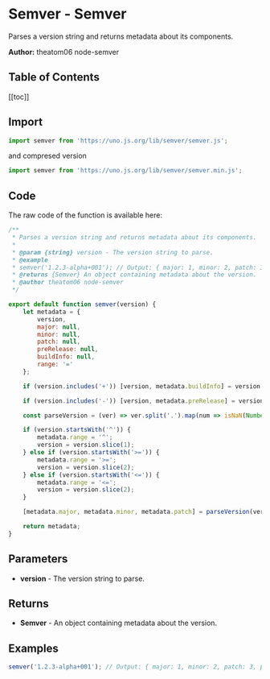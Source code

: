 # Semver - Semver
Parses a version string and returns metadata about its components.

**Author:** theatom06 node-semver

## Table of Contents
[[toc]]

## Import 

```js
import semver from 'https://uno.js.org/lib/semver/semver.js';
```
and compresed version
```js
import semver from 'https://uno.js.org/lib/semver/semver.min.js';
```

## Code
The raw code of the function is available here:
```js
/**
 * Parses a version string and returns metadata about its components.
 *
 * @param {string} version - The version string to parse.
 * @example
 * semver('1.2.3-alpha+001'); // Output: { major: 1, minor: 2, patch: 3, preRelease: 'alpha', buildInfo: '001' }
 * @returns {Semver} An object containing metadata about the version.
 * @author theatom06 node-semver
 */

export default function semver(version) {
    let metadata = {
        version,
        major: null,
        minor: null,
        patch: null,
        preRelease: null,
        buildInfo: null,
        range: '='
    };

    if (version.includes('+')) [version, metadata.buildInfo] = version.split('+');

    if (version.includes('-')) [version, metadata.preRelease] = version.split('-');

    const parseVersion = (ver) => ver.split('.').map(num => isNaN(Number(num)) ? null : Number(num));

    if (version.startsWith('^')) {
        metadata.range = '^';
        version = version.slice(1);
    } else if (version.startsWith('>=')) {
        metadata.range = '>=';
        version = version.slice(2);
    } else if (version.startsWith('<=')) {
        metadata.range = '<=';
        version = version.slice(2);
    }

    [metadata.major, metadata.minor, metadata.patch] = parseVersion(version);

    return metadata;
}
```

## Parameters
* **version** - The version string to parse.


## Returns
* **Semver** - An object containing metadata about the version.


## Examples
```js
semver('1.2.3-alpha+001'); // Output: { major: 1, minor: 2, patch: 3, preRelease: 'alpha', buildInfo: '001' }

```